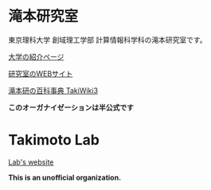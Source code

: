# 滝本研究室

東京理科大学 創域理工学部 計算情報科学科の滝本研究室です。

[大学の紹介ページ](https://dept.tus.ac.jp/st-is/research/takimoto/)

[研究室のWEBサイト](https://www.rs.tus.ac.jp/mune/home/index.html)

[滝本研の百科事典 TakiWiki3](https://github.com/takimotolab/takiwiki3)

**このオーガナイゼーションは半公式です**

# Takimoto Lab

[Lab's website](https://www.rs.tus.ac.jp/mune/home/index.html)

**This is an unofficial organization.**
